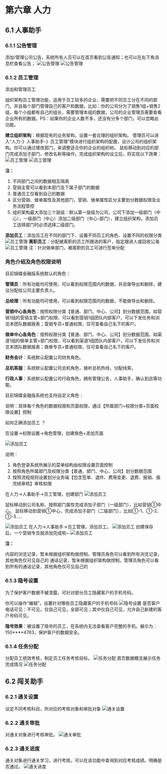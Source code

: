 # 第六章 人力

<ImageViewer />

## 6.1 人事助手

### 6.1.1 公告管理

添加/管理公司公告，系统所有人员可以在首页看到公告通知；也可以在右下角消息栏查看公告；
![公告管理](/assets/manual/financial/6.1.1-1.png)
![公告管理](/assets/manual/financial/6.1.1-2.png)

### 6.1.2 员工管理
添加和管理员工

组织架构员工管理功能，适用于员工较多的企业，需要把不同员工分在不同的部门，并且每个部门管理自己的客户和数据。比如：你的公司分为了销售1组+销售2组，每个小组都有自己的组长，需要管理本组的数据，公司的企业管理员需要查看企业所有的数据。PS：如果你的企业人数不多，还没有分多个部门，可以忽略此功能。

**建立组织架构**：根据现有的业务架构，设置一套合理的组织架构。
	管理员可以进入“人力-》人事助手-》员工管理”模块进行组织架构的配置，设计公司的组织架构。你可以通过增改部门，来调整适合你的企业的组织树。
鼠标移动到对应的部门完成添加子部门、修改名称等操作。完成组织架构的设立后，将实现以下效果：
![员工管理](/assets/manual/financial/6.1.2-1.png)
![员工管理](/assets/manual/financial/6.1.2-2.png)

**注：**

1. 不同部门之间的数据相互隔离
2. 营销主管可以看到本部门及下属子部门的数据
3. 普通员工仅看到自己的数据
4. 区分营销、做单属性及其他部门，营销、做单属性区分主要划分数据权限及业务流程管控
5. 组织架构最大添加三个层级：默认第一层级为公司，公司下添加一级部门（中心），一级部门（中心）添加二级部门（中心-部门），建立组织架构，添加员工选择部门时必须选择二级部门。

**添加员工**：添加员工在不同的部门下、设置不同员工的角色、设置不同的权限分类
![员工管理](/assets/manual/financial/6.1.2-3.png)
**离职员工**：分配被离职的员工所跟进的客户，指定跟进人或回收公海
![员工管理](/assets/manual/financial/6.1.2-4.png)
注：针对做单部门，被离职的员工可进行签单分配

### 角色介绍及角色权限说明

目前锦蝶金融版系统默认的角色：

**管理员**：所有功能均可使用，可以看到权限范围内的数据，并且做导出和删除，建议分配给公司主要负责人。

**总经理**：所有功能均可使用，可以看到权限范围内的数据，不能做导出和删除。

**营销中心各角色**：按照权限分类【普通、部门、中心、公司】划分数据范围，如营销1组的营销主管+部门权限，可以看到营销1组团队内部客户，可以下发任务和浏览本团队数据报表；营销专员+普通权限，仅可查看自己名下的客户。

**做单中心各角色**：按照权限分类【普通、部门、中心、公司】划分数据范围，如渠道1组的做单主管+部门权限，可以看到渠道1组团队内部客户，可以下发任务和浏览本团队数据报表；做单专员+普通权限，仅可查看自己名下的客户。

**财务会计**：系统默认配置公司财务角色。

**总机客服**：系统默认配置公司总机角色，接听总机热线，分配线索。

**行政人事**：系统默认配置公司行政角色，拥有管理公告，人事助手，确认到店等功能。

目前锦蝶金融版系统也支持自定义角色：

说明：具体每个角色的数据权限和页面权限，通过【所属部门+权限分类+页面权限设置】控制

如何正确添加员工 ？

在设置->权限设置->角色管理，创建角色+添加页面

![添加员工](/assets/manual/financial/6.1.2-5.png)

说明：

1. 角色登录系统所展示的菜单结构由权限设置页面控制
2. 按照角色所属部门及权限分类【普通、部门、中心、公司】划分数据范围
3. 按照流程规则设置划分业务端【包含签单、退件、费用变更、退费、报销、报完结审核】审核权限

在人力->人事助手->员工管理，创建部门
![添加员工](/assets/manual/financial/6.1.2-6.png)

鼠标移动到公司名称，按照部门属性完成添加子部门（一级部门），比如营销①中心。
鼠标移动到营销①中心，完成添加子部门（二级部门），比如①-1、①-2、①-3.....

![添加员工](/assets/manual/financial/6.1.2-7.png)
在人力->人事助手->员工管理，添加员工。
![添加员工](/assets/manual/financial/6.1.2-8.png)
创建保存后，一个营销专员就添加完成啦~
![添加员工](/assets/manual/financial/6.1.2-9.png)

**注：**

内容的浏览记录，暂未根据组织架构做控制。管理员角色可以看到所有浏览记录，其他角色仅可见自己的
通话记录，暂未根据组织架构做控制。管理员角色可以看到所有的通话记录，其他角色仅可见自己的



### 6.1.3 隐号设置
为了保护客户数据不被泄露，可针对部分员工隐藏客户的手机号码。

你可以操作“编辑”，设置针对哪些员工隐藏客户的手机号码
![隐号设置](/assets/manual/financial/6.1.3-1.png)
是否客户电话可见：不可见，仅自己可见，全部可见；其中仅自己可见，允许自己新建的客户号码可见。

**隐号效果**：被设置了隐号的员工，在系统内无法查看客户完整的手机。展示为：150****4763，保护客户的数据安全。

### 6.1.4 任务分配
分配员工绩效考核，制定员工任务考核目标。
![任务分配](/assets/manual/financial/6.1.4-1.png)
首页数据概览展示任务完成情况
![任务分配](/assets/manual/financial/6.1.4-2.png)

## 6.2 闯关助手

### 6.2.1 通关设置
设定不同考核科目，所对应的考核对象和审批对象
![通关设置](/assets/manual/financial/6.2.1-1.png)

### 6.2.2 通关审批
对通关对象进行考核审批。
![通关审批](/assets/manual/financial/6.2.2-1.png)

### 6.2.3 通关进度

通关对象进行通关学习，进行考核，可以在该功能中查询到对应考核成绩。明确是否通过。
![通关进度](/assets/manual/financial/6.2.3-1.png)